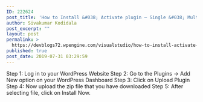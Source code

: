 ```yaml
---
ID: 222624
post_title: 'How to Install &#038; Activate plugin – Single &#038; Multisite'
author: Sivakumar Kodidala
post_excerpt: ""
layout: post
permalink: >
  https://devblogs72.wpengine.com/visualstudio/how-to-install-activate-plugin-single-multisite/
published: true
post_date: 2019-07-31 03:29:59
---
```

Step 1: Log in to your WordPress Website Step 2: Go to the Plugins -> Add New option on your WordPress Dashboard Step 3: Click on Upload Plugin Step 4: Now upload the zip file that you have downloaded Step 5: After selecting file, click on Install Now.